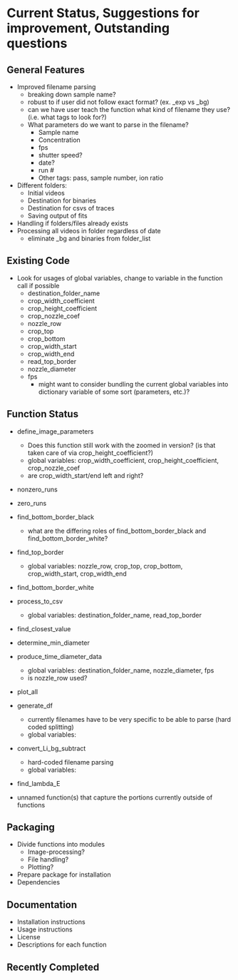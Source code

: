 # Current Status, Suggestions for improvement, Outstanding questions

## General Features
* Improved filename parsing
  * breaking down sample name?
  * robust to if user did not follow exact format? (ex. _exp vs _bg)
  * can we have user teach the function what kind of filename they use? (i.e. what tags to look for?)
  * What parameters do we want to parse in the filename?
    * Sample name
    * Concentration
    * fps
    * shutter speed?
    * date?
    * run #
    * Other tags: pass, sample number, ion ratio
* Different folders:
  * Initial videos
  * Destination for binaries
  * Destination for csvs of traces
  * Saving output of fits
* Handling if folders/files already exists
* Processing all videos in folder regardless of date
  * eliminate _bg and binaries from folder_list

## Existing Code
* Look for usages of global variables, change to variable in the function call if possible
  * destination_folder_name
  * crop_width_coefficient
  * crop_height_coefficient
  * crop_nozzle_coef
  * nozzle_row
  * crop_top
  * crop_bottom
  * crop_width_start
  * crop_width_end
  * read_top_border
  * nozzle_diameter
  * fps
    * might want to consider bundling the current global variables into dictionary variable of some sort (parameters, etc.)?


## Function Status
* define_image_parameters
  * Does this function still work with the zoomed in version? (is that taken care of via crop_height_coefficient?)
  * global variables: crop_width_coefficient, crop_height_coefficient, crop_nozzle_coef
  * are crop_width_start/end left and right?
* nonzero_runs
* zero_runs
* find_bottom_border_black
  * what are the differing roles of find_bottom_border_black and find_bottom_border_white?
* find_top_border
  * global variables: nozzle_row, crop_top, crop_bottom, crop_width_start, crop_width_end
* find_bottom_border_white
* process_to_csv
  * global variables: destination_folder_name, read_top_border
* find_closest_value
* determine_min_diameter
* produce_time_diameter_data
  * global variables: destination_folder_name, nozzle_diameter, fps
  * is nozzle_row used?
* plot_all
* generate_df
  * currently filenames have to be very specific to be able to parse (hard coded splitting)
  * global variables:
* convert_Li_bg_subtract
  * hard-coded filename parsing
  * global variables:
* find_lambda_E

* unnamed function(s) that capture the portions currently outside of functions

## Packaging
* Divide functions into modules
  * Image-processing?
  * File handling?
  * Plotting?
* Prepare package for installation
* Dependencies

## Documentation
* Installation instructions
* Usage instructions
* License
* Descriptions for each function

## Recently Completed

